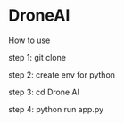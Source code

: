 # DroneAI

How to use

step 1: git clone

step 2: create env for python

step 3: cd Drone AI

step 4: python run app.py
